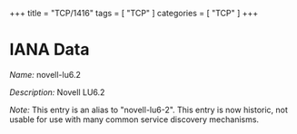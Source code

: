+++
title = "TCP/1416"
tags = [ "TCP" ]
categories = [ "TCP" ]
+++

# IANA Data

_Name:_ novell-lu6.2

_Description:_ Novell LU6.2

_Note:_ This entry is an alias to "novell-lu6-2".
This entry is now historic, not usable for use with many
common service discovery mechanisms.

